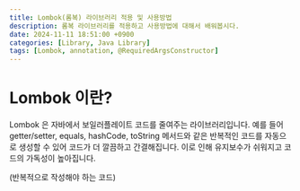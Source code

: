 ```yaml
---
title: Lombok(롬복) 라이브러리 적용 및 사용방법
description: 롬복 라이브러리를 적용하고 사용방법에 대해서 배워봅시다.
date: 2024-11-11 18:51:00 +0900
categories: [Library, Java Library]
tags: [Lombok, annotation, @RequiredArgsConstructor]
---
```


# Lombok 이란?
Lombok 은 자바에서 보일러플레이트 코드를 줄여주는 라이브러리입니다. 예를 들어 getter/setter, equals, hashCode, toString 메서드와 같은 반복적인 코드를 자동으로 생성할 수 있어 코드가 더 깔끔하고 간결해집니다. 이로 인해 유지보수가 쉬워지고 코드의 가독성이 높아집니다.

(반복적으로 작성해야 하는 코드)